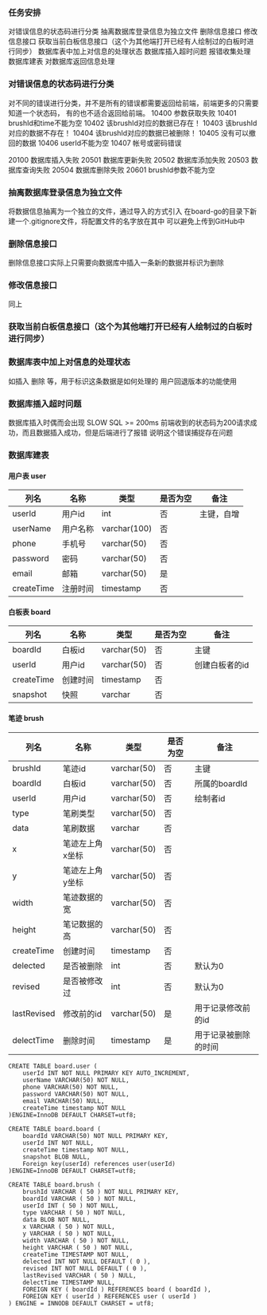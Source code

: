 ### 任务安排
对错误信息的状态码进行分类
抽离数据库登录信息为独立文件
删除信息接口
修改信息接口
获取当前白板信息接口（这个为其他端打开已经有人绘制过的白板时进行同步）
数据库表中加上对信息的处理状态
数据库插入超时问题
报错收集处理
数据库建表
对数据库返回信息处理

### 对错误信息的状态码进行分类
对不同的错误进行分类，并不是所有的错误都需要返回给前端，前端更多的只需要知道一个状态码，
有的也不适合返回给前端。
10400 参数获取失败
10401 brushId和time不能为空
10402 该brushId对应的数据已存在！
10403 该brushId对应的数据不存在！
10404 该brushId对应的数据已被删除！
10405 没有可以撤回的数据
10406 userId不能为空
10407 帐号或密码错误

20100 数据库插入失败
20501 数据库更新失败
20502 数据库添加失败
20503 数据库查询失败
20504 数据库删除失败
20601 brushId参数不能为空

### 抽离数据库登录信息为独立文件
将数据信息抽离为一个独立的文件，通过导入的方式引入
在board-go的目录下新建一个.gitignore文件，将配置文件的名字放在其中
可以避免上传到GitHub中

### 删除信息接口
删除信息接口实际上只需要向数据库中插入一条新的数据并标识为删除

### 修改信息接口
同上

### 获取当前白板信息接口（这个为其他端打开已经有人绘制过的白板时进行同步）

### 数据库表中加上对信息的处理状态
如插入 删除 等，用于标识这条数据是如何处理的
用户回退版本的功能使用

### 数据库插入超时问题
数据库插入时偶而会出现 SLOW SQL >= 200ms 
前端收到的状态码为200请求成功，而且数据插入成功，但是后端进行了报错
说明这个错误捕捉存在问题

### 数据库建表

#### 用户表 user

| 列名 | 名称 | 类型 | 是否为空 | 备注 |
| ---- | ---- | ---- | -------- | ---- |
|userId |用户id|int|否|主键，自增|
|userName| 用户名称 |varchar(100)|否||
|phone |手机号| varchar(50)|否||
|password| 密码| varchar(50)|否||
|email| 邮箱 |varchar(50)|是||
|createTime| 注册时间|timestamp|否||

#### 白板表 board

| 列名    | 名称   | 类型        | 是否为空 | 备注 |
| ------- | ------ | ----------- | -------- | ---- |
| boardId | 白板id | varchar(50) | 否       | 主键 |
|userId | 用户id|varchar(50)|否|创建白板者的id|
|createTime| 创建时间|timestamp|否||
|snapshot| 快照|varchar|否||

#### 笔迹 brush
| 列名 | 名称 | 类型 | 是否为空 | 备注 |
| ---- | ---- | ---- | -------- | ---- |
|brushId|笔迹id|varchar(50)|否|主键|
|boardId| 白板id|varchar(50) |否|所属的boardId|
|userId| 用户id|varchar(50)|否|绘制者id|
|type|笔刷类型|varchar(50)|否||
|data|笔刷数据|varchar|否||
|x|笔迹左上角x坐标|varchar(50)|否||
|y|笔迹左上角y坐标|varchar(50)|否||
|width|笔迹数据的宽|varchar(50)|否||
|height|笔记数据的高|varchar(50)|否||
|createTime|创建时间|timestamp|否||
|delected|是否被删除|int|否|默认为0|
|revised| 是否被修改过|int|否|默认为0|
|lastRevised|修改前的id|varchar(50)|是|用于记录修改前的id|
|delectTime| 删除时间| timestamp|是|用于记录被删除的时间|
```
CREATE TABLE board.user (
	userId INT NOT NULL PRIMARY KEY AUTO_INCREMENT,
	userName VARCHAR(50) NOT NULL,
	phone VARCHAR(50) NOT NULL,
	password VARCHAR(50) NOT NULL,
	email VARCHAR(50) NULL,
	createTime timestamp NOT NULL
)ENGINE=InnoDB DEFAULT CHARSET=utf8;

CREATE TABLE board.board (
	boardId VARCHAR(50) NOT NULL PRIMARY KEY,
	userId INT NOT NULL,
	createTime timestamp NOT NULL,
	snapshot BLOB NULL,
	Foreign key(userId) references user(userId)
)ENGINE=InnoDB DEFAULT CHARSET=utf8;

CREATE TABLE board.brush (
	brushId VARCHAR ( 50 ) NOT NULL PRIMARY KEY,
	boardId VARCHAR ( 50 ) NOT NULL,
	userId INT ( 50 ) NOT NULL,
	type VARCHAR ( 50 ) NOT NULL,
	data BLOB NOT NULL,
	x VARCHAR ( 50 ) NOT NULL,
	y VARCHAR ( 50 ) NOT NULL,
	width VARCHAR ( 50 ) NOT NULL,
	height VARCHAR ( 50 ) NOT NULL,
	createTime TIMESTAMP NOT NULL,
	delected INT NOT NULL DEFAULT ( 0 ),
	revised INT NOT NULL DEFAULT ( 0 ),
	lastRevised VARCHAR ( 50 ) NULL,
	delectTime TIMESTAMP NULL,
	FOREIGN KEY ( boardId ) REFERENCES board ( boardId ),
	FOREIGN KEY ( userId ) REFERENCES user ( userId ) 
) ENGINE = INNODB DEFAULT CHARSET = utf8;
```